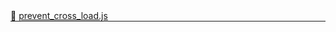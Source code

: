 <div class="mb-0">
    🔗 <a class="source-code" target="_blank"
        href="https://github.com/OpenHausIO/backend/blob/dev&#x2F;system&#x2F;prevent_cross_load.js">prevent_cross_load.js</a>
</div>
<hr style="margin: 0 !important" />

<!-- CLASS -->

<!-- GENERAL -->
<!-- GENERAL -->

<!-- PARAMETER -->
<!-- PARAMETER -->

<!-- PROPERTIES -->
<!-- PROPERTIES -->

<!-- EVENTS -->
<!-- EVENTS -->

<!-- EXAMPLES -->
<!-- EXAMPLES -->

<!-- LINKS -->
<!-- LINKS -->

<!-- CLASS -->



<!-- METHODS -->
<!-- METHODS -->